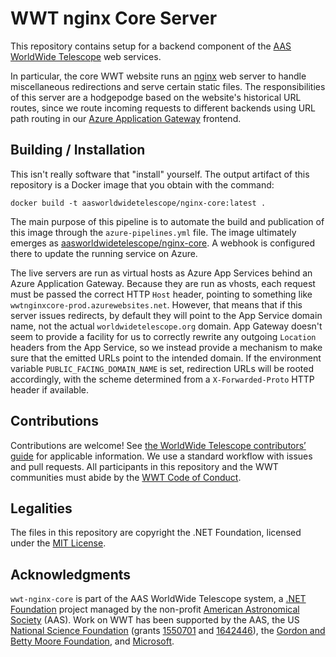 # WWT nginx Core Server

This repository contains setup for a backend component of the [AAS]
[WorldWide Telescope] web services.

[AAS]: https://aas.org/
[WorldWide Telescope]: http://worldwidetelescope.org/

In particular, the core WWT website runs an [nginx] web server to handle
miscellaneous redirections and serve certain static files. The
responsibilities of this server are a hodgepodge based on the website's
historical URL routes, since we route incoming requests to different backends
using URL path routing in our [Azure Application Gateway] frontend.

[nginx]: https://www.nginx.com/
[Azure Application Gateway]: https://azure.microsoft.com/en-us/services/application-gateway/


## Building / Installation

This isn't really software that "install" yourself. The output artifact of
this repository is a Docker image that you obtain with the command:

```
docker build -t aasworldwidetelescope/nginx-core:latest .
```

The main purpose of this pipeline is to automate the build and publication of
this image through the `azure-pipelines.yml` file. The image ultimately
emerges as
[aasworldwidetelescope/nginx-core](https://hub.docker.com/repository/docker/aasworldwidetelescope/nginx-core).
A webhook is configured there to update the running service on Azure.

The live servers are run as virtual hosts as Azure App Services behind an
Azure Application Gateway. Because they are run as vhosts, each request must
be passed the correct HTTP `Host` header, pointing to something like
`wwtnginxcore-prod.azurewebsites.net`. However, that means that if this server
issues redirects, by default they will point to the App Service domain name,
not the actual `worldwidetelescope.org` domain. App Gateway doesn't seem to
provide a facility for us to correctly rewrite any outgoing `Location` headers
from the App Service, so we instead provide a mechanism to make sure that the
emitted URLs point to the intended domain. If the environment variable
`PUBLIC_FACING_DOMAIN_NAME` is set, redirection URLs will be rooted
accordingly, with the scheme determined from a `X-Forwarded-Proto` HTTP header
if available.


## Contributions

Contributions are welcome! See [the WorldWide Telescope contributors’ guide]
for applicable information. We use a standard workflow with issues and pull
requests. All participants in this repository and the WWT communities must
abide by the [WWT Code of Conduct].

[the WorldWide Telescope contributors’ guide]: https://worldwidetelescope.github.io/contributing/
[WWT Code of Conduct]: https://worldwidetelescope.github.io/code-of-conduct/


## Legalities

The files in this repository are copyright the .NET Foundation, licensed under
the [MIT License](./LICENSE).


## Acknowledgments

`wwt-nginx-core` is part of the AAS WorldWide Telescope system, a
[.NET Foundation] project managed by the non-profit
[American Astronomical Society] (AAS). Work on WWT has been supported by the
AAS, the US [National Science Foundation] (grants [1550701] and [1642446]),
the [Gordon and Betty Moore Foundation], and [Microsoft].

[.NET Foundation]: https://dotnetfoundation.org/
[American Astronomical Society]: https://aas.org/
[National Science Foundation]: https://www.nsf.gov/
[1550701]: https://www.nsf.gov/awardsearch/showAward?AWD_ID=1550701
[1642446]: https://www.nsf.gov/awardsearch/showAward?AWD_ID=1642446
[Gordon and Betty Moore Foundation]: https://www.moore.org/
[Microsoft]: https://www.microsoft.com/
